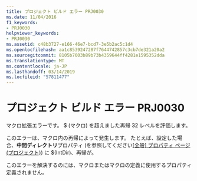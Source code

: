 ```yaml
---
title: プロジェクト ビルド エラー PRJ0030
ms.date: 11/04/2016
f1_keywords:
- PRJ0030
helpviewer_keywords:
- PRJ0030
ms.assetid: c48b3727-e166-46e7-bcd7-3e5b2ac5c1d4
ms.openlocfilehash: aa1c8539247287f7644742857c3cb7de321a20a2
ms.sourcegitcommit: 8105b7003b89b73b4359644ff4281e1595352dda
ms.translationtype: MT
ms.contentlocale: ja-JP
ms.lasthandoff: 03/14/2019
ms.locfileid: "57811477"
---
```

# <a name="project-build-error-prj0030"></a>プロジェクト ビルド エラー PRJ0030

マクロ拡張エラーです。 $ (マクロ) を超えました再帰 32 レベルを評価します。

このエラーは、マクロ内の再帰によって発生します。 たとえば、設定した場合、**中間ディレクトリ**プロパティ (を参照してください[[全般] プロパティ ページ (プロジェクト)](../../build/reference/general-property-page-project.md)) に $(IntDir)、再帰が。

このエラーを解決するのには、マクロまたはマクロの定義に使用するプロパティ定義されません。